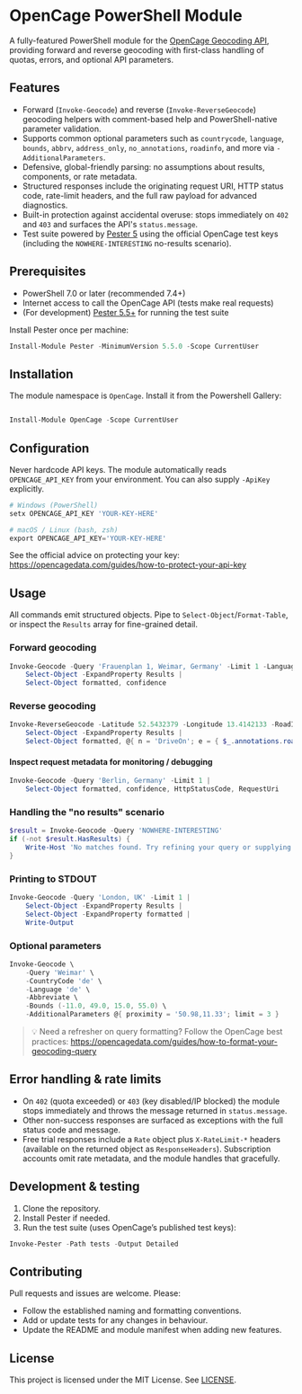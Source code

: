 # OpenCage PowerShell Module

A fully-featured PowerShell module for the [OpenCage Geocoding API](https://opencagedata.com/api), providing forward and reverse geocoding with first-class handling of quotas, errors, and optional API parameters.

## Features

- Forward (`Invoke-Geocode`) and reverse (`Invoke-ReverseGeocode`) geocoding helpers with comment-based help and PowerShell-native parameter validation.
- Supports common optional parameters such as `countrycode`, `language`, `bounds`, `abbrv`, `address_only`, `no_annotations`, `roadinfo`, and more via `-AdditionalParameters`.
- Defensive, global-friendly parsing: no assumptions about results, components, or rate metadata.
- Structured responses include the originating request URI, HTTP status code, rate-limit headers, and the full raw payload for advanced diagnostics.
- Built-in protection against accidental overuse: stops immediately on `402` and `403` and surfaces the API's `status.message`.
- Test suite powered by [Pester 5](https://pester.dev) using the official OpenCage test keys (including the `NOWHERE-INTERESTING` no-results scenario).

## Prerequisites

- PowerShell 7.0 or later (recommended 7.4+)
- Internet access to call the OpenCage API (tests make real requests)
- (For development) [Pester 5.5+](https://www.powershellgallery.com/packages/Pester) for running the test suite

Install Pester once per machine:

```powershell
Install-Module Pester -MinimumVersion 5.5.0 -Scope CurrentUser
```

## Installation


The module namespace is `OpenCage`. Install it from the Powershell Gallery:


```powershell

Install-Module OpenCage -Scope CurrentUser

```

## Configuration

Never hardcode API keys. The module automatically reads `OPENCAGE_API_KEY` from your environment. You can also supply `-ApiKey` explicitly.

```powershell
# Windows (PowerShell)
setx OPENCAGE_API_KEY 'YOUR-KEY-HERE'

# macOS / Linux (bash, zsh)
export OPENCAGE_API_KEY='YOUR-KEY-HERE'
```

See the official advice on protecting your key: https://opencagedata.com/guides/how-to-protect-your-api-key

## Usage

All commands emit structured objects. Pipe to `Select-Object`/`Format-Table`, or inspect the `Results` array for fine-grained detail.

### Forward geocoding

```powershell
Invoke-Geocode -Query 'Frauenplan 1, Weimar, Germany' -Limit 1 -Language 'de' |
    Select-Object -ExpandProperty Results |
    Select-Object formatted, confidence
```

### Reverse geocoding

```powershell
Invoke-ReverseGeocode -Latitude 52.5432379 -Longitude 13.4142133 -RoadInfo |
    Select-Object -ExpandProperty Results |
    Select-Object formatted, @{ n = 'DriveOn'; e = { $_.annotations.roadinfo.drive_on } }
```

#### Inspect request metadata for monitoring / debugging

```powershell
Invoke-Geocode -Query 'Berlin, Germany' -Limit 1 |
    Select-Object formatted, confidence, HttpStatusCode, RequestUri
```

### Handling the "no results" scenario

```powershell
$result = Invoke-Geocode -Query 'NOWHERE-INTERESTING'
if (-not $result.HasResults) {
    Write-Host 'No matches found. Try refining your query or supplying bounds/countrycode.'
}
```

### Printing to STDOUT

```powershell
Invoke-Geocode -Query 'London, UK' -Limit 1 |
    Select-Object -ExpandProperty Results |
    Select-Object -ExpandProperty formatted |
    Write-Output
```

### Optional parameters

```powershell
Invoke-Geocode \
    -Query 'Weimar' \
    -CountryCode 'de' \
    -Language 'de' \
    -Abbreviate \
    -Bounds (-11.0, 49.0, 15.0, 55.0) \
    -AdditionalParameters @{ proximity = '50.98,11.33'; limit = 3 }
```

> 💡 Need a refresher on query formatting? Follow the OpenCage best practices: https://opencagedata.com/guides/how-to-format-your-geocoding-query

## Error handling & rate limits

- On `402` (quota exceeded) or `403` (key disabled/IP blocked) the module stops immediately and throws the message returned in `status.message`.
- Other non-success responses are surfaced as exceptions with the full status code and message.
- Free trial responses include a `Rate` object plus `X-RateLimit-*` headers (available on the returned object as `ResponseHeaders`). Subscription accounts omit rate metadata, and the module handles that gracefully.

## Development & testing

1. Clone the repository.
2. Install Pester if needed.
3. Run the test suite (uses OpenCage’s published test keys):

```powershell
Invoke-Pester -Path tests -Output Detailed
```
## Contributing

Pull requests and issues are welcome. Please:

- Follow the established naming and formatting conventions.
- Add or update tests for any changes in behaviour.
- Update the README and module manifest when adding new features.

## License

This project is licensed under the MIT License. See [LICENSE](LICENSE).
